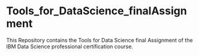 # Tools_for_DataScience_finalAssignment
This Repository contains the Tools for Data Science final Assignment of the IBM Data Science professional certification course.
